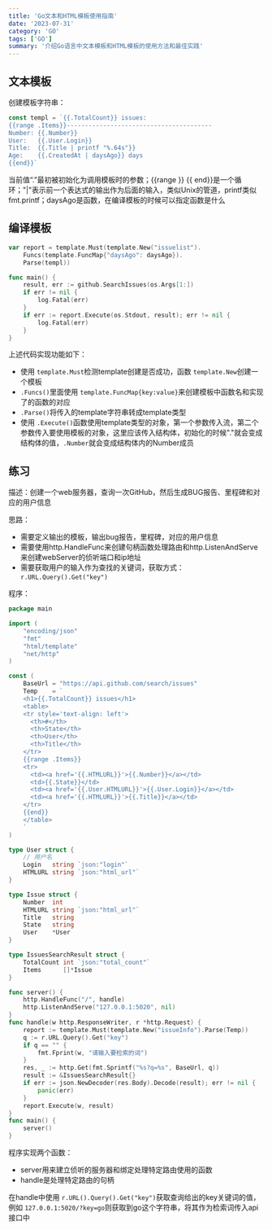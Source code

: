 ```yaml
---
title: 'Go文本和HTML模板使用指南'
date: '2023-07-31'
category: 'GO'
tags: ['GO']
summary: '介绍Go语言中文本模板和HTML模板的使用方法和最佳实践'
---
```


## 文本模板

创建模板字符串：

```go
const templ = `{{.TotalCount}} issues:
{{range .Items}}----------------------------------------
Number: {{.Number}}
User:   {{.User.Login}}
Title:  {{.Title | printf "%.64s"}}
Age:    {{.CreatedAt | daysAgo}} days
{{end}}`

```

当前值“.”最初被初始化为调用模板时的参数；{{range }} {{ end}}是一个循环；"|"表示前一个表达式的输出作为后面的输入，类似Unix的管道，printf类似fmt.printf；daysAgo是函数，在编译模板的时候可以指定函数是什么

## 编译模板

```go
var report = template.Must(template.New("issuelist").
    Funcs(template.FuncMap{"daysAgo": daysAgo}).
    Parse(templ))

func main() {
    result, err := github.SearchIssues(os.Args[1:])
    if err != nil {
        log.Fatal(err)
    }
    if err := report.Execute(os.Stdout, result); err != nil {
        log.Fatal(err)
    }
}

```

上述代码实现功能如下：

- 使用 `template.Must`检测template创建是否成功，函数 `template.New`创建一个模板
- `.Funcs()`里面使用 `template.FuncMap{key:value}`来创建模板中函数名和实现了的函数的对应
- `.Parse()`将传入的template字符串转成template类型
- 使用 `.Execute()`函数使用template类型的对象，第一个参数传入流，第二个参数传入要使用模板的对象，这里应该传入结构体，初始化的时候"."就会变成结构体的值，`.Number`就会变成结构体内的Number成员

## 练习

描述：创建一个web服务器，查询一次GitHub，然后生成BUG报告、里程碑和对应的用户信息

思路：

- 需要定义输出的模板，输出bug报告，里程碑，对应的用户信息
- 需要使用http.HandleFunc来创建句柄函数处理路由和http.ListenAndServe来创建webServer的侦听端口和ip地址
- 需要获取用户的输入作为查找的关键词，获取方式：`r.URL.Query().Get("key")`

程序：

```go
package main

import (
	"encoding/json"
	"fmt"
	"html/template"
	"net/http"
)

const (
	BaseUrl = "https://api.github.com/search/issues"
	Temp    = `
	<h1>{{.TotalCount}} issues</h1>
	<table>
	<tr style='text-align: left'>
	  <th>#</th>
	  <th>State</th>
	  <th>User</th>
	  <th>Title</th>
	</tr>
	{{range .Items}}
	<tr>
	  <td><a href='{{.HTMLURL}}'>{{.Number}}</a></td>
	  <td>{{.State}}</td>
	  <td><a href='{{.User.HTMLURL}}'>{{.User.Login}}</a></td>
	  <td><a href='{{.HTMLURL}}'>{{.Title}}</a></td>
	</tr>
	{{end}}
	</table>
	`
)

type User struct {
	// 用户名
	Login   string `json:"login"`
	HTMLURL string `json:"html_url"`
}

type Issue struct {
	Number  int
	HTMLURL string `json:"html_url"`
	Title   string
	State   string
	User    *User
}

type IssuesSearchResult struct {
	TotalCount int `json:"total_count"`
	Items      []*Issue
}

func server() {
	http.HandleFunc("/", handle)
	http.ListenAndServe("127.0.0.1:5020", nil)
}
func handle(w http.ResponseWriter, r *http.Request) {
	report := template.Must(template.New("issueInfo").Parse(Temp))
	q := r.URL.Query().Get("key")
	if q == "" {
		fmt.Fprint(w, "请输入要检索的词")
	}
	res, _ := http.Get(fmt.Sprintf("%s?q=%s", BaseUrl, q))
	result := &IssuesSearchResult{}
	if err := json.NewDecoder(res.Body).Decode(result); err != nil {
		panic(err)
	}
	report.Execute(w, result)
}
func main() {
	server()
}

```

程序实现两个函数：

- server用来建立侦听的服务器和绑定处理特定路由使用的函数
- handle是处理特定路由的句柄

在handle中使用 `r.URL().Query().Get("key")`获取查询给出的key关键词的值，例如 `127.0.0.1:5020/?key=go`则获取到go这个字符串，将其作为检索词传入api接口中
